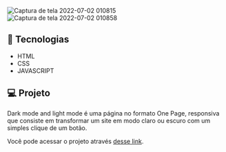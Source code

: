 ![Captura de tela 2022-07-02 010815](https://user-images.githubusercontent.com/94997593/176985968-2c662ae8-c13c-48ac-86df-df355f428701.jpg)
![Captura de tela 2022-07-02 010858](https://user-images.githubusercontent.com/94997593/176985970-8b327050-7a04-4dbe-a7c8-c25297c2b1fd.jpg)


## 🚀 Tecnologias
- HTML
- CSS
- JAVASCRIPT


## 💻 Projeto
Dark mode and light mode é uma página no formato One Page, responsiva que consiste em transformar um site em modo claro ou escuro com um simples clique de um botão.

Você pode acessar o projeto através [desse link](https://dark-mode-and-light-mode.vercel.app/).
